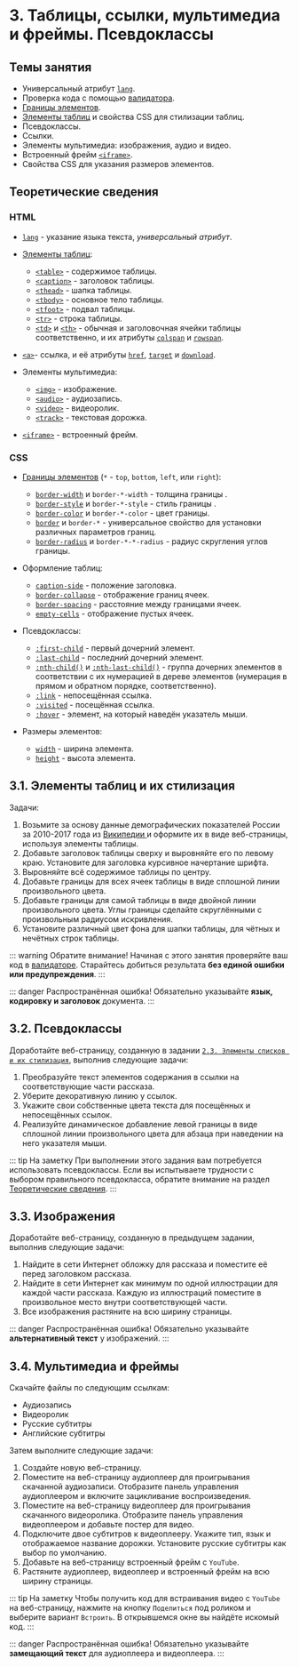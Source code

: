 # 3. Таблицы, ссылки, мультимедиа и фреймы. Псевдоклассы

## Темы занятия

- Универсальный атрибут [`lang`](https://webref.ru/html/attr/lang).
- Проверка кода с помощью [валидатора](https://validator.w3.org).
- [Границы элементов](https://metanit.com/web/html5/6.12.php).
- [Элементы таблиц](https://metanit.com/web/html5/2.8.php) и свойства CSS 
для стилизации таблиц.
- Псевдоклассы.
- Ссылки.
- Элементы мультимедиа: изображения, аудио и видео.
- Встроенный фрейм [`<iframe>`](https://webref.ru/html/iframe).
- Свойства CSS для указания размеров элементов.

## Теоретические сведения

### HTML

- [`lang`](https://webref.ru/html/attr/lang) - указание языка текста,
_универсальный атрибут_.

- [Элементы таблиц](https://metanit.com/web/html5/2.8.php):

  - [`<table>`](https://webref.ru/html/table) - содержимое таблицы.
  - [`<caption>`](https://webref.ru/html/caption) - заголовок таблицы.
  - [`<thead>`](https://webref.ru/html/thead) - шапка таблицы.
  - [`<tbody>`](https://webref.ru/html/tbody) - основное тело таблицы.
  - [`<tfoot>`](https://webref.ru/html/tfoot) - подвал таблицы.
  - [`<tr>`](https://webref.ru/html/tr) - строка таблицы.
  - [`<td>`](https://webref.ru/html/td) и [`<th>`](https://webref.ru/html/th) -
  обычная и заголовочная ячейки таблицы соответственно, и их атрибуты
  [`colspan`](https://webref.ru/html/td/colspan) и
  [`rowspan`](https://webref.ru/html/td/rowspan).

- [`<a>`](https://webref.ru/html/a)- ссылка, и её атрибуты
[`href`](https://webref.ru/html/a/href),
[`target`](https://webref.ru/html/a/target) и
[`download`](https://webref.ru/html/a/download).

- Элементы мультимедиа:

  - [`<img>`](https://webref.ru/html/img) - изображение.
  - [`<audio>`](https://webref.ru/html/audio) - аудиозапись.
  - [`<video>`](https://webref.ru/html/video) - видеоролик.
  - [`<track>`](https://webref.ru/html/track) - текстовая дорожка.

- [`<iframe>`](https://webref.ru/html/iframe) - встроенный фрейм.

### CSS

- [Границы элементов](https://metanit.com/web/html5/6.12.php)
(`*` - `top`, `bottom`, `left`, или `right`):

  - [`border-width`](https://webref.ru/css/border-width) и `border-*-width` -
  толщина границы .
  - [`border-style`](https://webref.ru/css/border-style) и `border-*-style` -
  стиль границы .
  - [`border-color`](https://webref.ru/css/border-color) и `border-*-color` -
  цвет границы.
  - [`border`](https://webref.ru/css/border) и `border-*` -
  универсальное свойство для установки различных параметров границ.
  - [`border-radius`](https://webref.ru/css/border-radius) и
  `border-*-*-radius` - радиус скругления углов границы.

- Оформление таблиц:

  - [`caption-side`](https://webref.ru/css/caption-side) - положение заголовка.
  - [`border-collapse`](https://webref.ru/css/border-collapse) -
  отображение границ ячеек.
  - [`border-spacing`](https://webref.ru/css/border-spacing) -
  расстояние между границами ячеек.
  - [`empty-cells`](https://webref.ru/css/empty-cells) -
  отображение пустых ячеек.

- Псевдоклассы:

  - [`:first-child`](https://webref.ru/css/first-child) -
  первый дочерний элемент.
  - [`:last-child`](https://webref.ru/css/last-child) -
  последний дочерний элемент.
  - [`:nth-child()`](https://webref.ru/css/nth-child) и
  [`:nth-last-child()`](https://webref.ru/css/nth-last-child) -
  группа дочерних элементов в соответствии с их нумерацией в дереве элементов
  (нумерация в прямом и обратном порядке, соответственно).
  - [`:link`](https://webref.ru/css/link) - непосещённая ссылка.
  - [`:visited`](https://webref.ru/css/visited) - посещённая ссылка.
  - [`:hover`](https://webref.ru/css/hover) - элемент, на который наведён 
  указатель мыши.

- Размеры элементов:

  - [`width`](https://webref.ru/css/width) - ширина элемента.
  - [`height`](https://webref.ru/css/height) - высота элемента.

## 3.1. Элементы таблиц и их стилизация

Задачи:

1. Возьмите за основу данные демографических показателей России за 2010-2017
года из [Википедии
](https://ru.wikipedia.org/wiki/Население_России#Российская_Федерация) и 
оформите их в виде веб-страницы, используя элементы таблицы.
2. Добавьте заголовок таблицы сверху и выровняйте его по левому краю. 
Установите для заголовка курсивное начертание шрифта.
3. Выровняйте всё содержимое таблицы по центру.
4. Добавьте границы для всех ячеек таблицы в виде сплошной линии 
произвольного цвета.
5. Добавьте границы для самой таблицы в виде двойной линии произвольного 
цвета. Углы границы сделайте скруглёнными с произвольным радиусом искривления.
6. Установите различный цвет фона для шапки таблицы, для чётных и нечётных 
строк таблицы.

::: warning Обратите внимание!
Начиная с этого занятия проверяйте ваш код в
[валидаторе](https://validator.w3.org). Старайтесь добиться результата **без
единой ошибки или предупреждения**.
:::

::: danger Распространённая ошибка!
Обязательно указывайте **язык, кодировку и заголовок** документа.
:::

## 3.2. Псевдоклассы

Доработайте веб-страницу, созданную в задании [`2.3. Элементы списков и их
стилизация`](/practice/02/#_2-3-эnементы-списков-и-их-стиnизация), выполнив 
следующие задачи:

1. Преобразуйте текст элементов содержания в ссылки на соответствующие части
рассказа.
2. Уберите декоративную линию у ссылок.
3. Укажите свои собственные цвета текста для посещённых и непосещённых ссылок.
4. Реализуйте динамическое добавление левой границы в виде сплошной линии 
произвольного цвета для абзаца при наведении на него указателя мыши.

::: tip На заметку
При выполнении этого задания вам потребуется использовать псевдоклассы. Если
вы испытываете трудности с выбором правильного псевдокласса, обратите 
внимание на раздел [Теоретические сведения](#теоретические-сведения).
:::

## 3.3. Изображения

Доработайте веб-страницу, созданную в предыдущем задании, выполнив следующие
задачи:

1. Найдите в сети Интернет обложку для рассказа и поместите её перед 
заголовком рассказа.
2. Найдите в сети Интернет как минимум по одной иллюстрации для каждой части
рассказа. Каждую из иллюстраций поместите в произвольное место внутри 
соответствующей части.
3. Все изображения растяните на всю ширину страницы.

::: danger Распространённая ошибка!
Обязательно указывайте **альтернативный текст** у изображений.
:::

## 3.4. Мультимедиа и фреймы

Скачайте файлы по следующим ссылкам:

- <a :href="$withBase('/assets/audio.mp3')" download>Аудиозапись</a>
- <a :href="$withBase('/assets/video.mp4')" download>Видеоролик</a>
- <a :href="$withBase('/assets/subtitles.ru.vtt')" download>Русские 
субтитры</a>
- <a :href="$withBase('/assets/subtitles.en.vtt')" download>Английские 
субтитры</a>

Затем выполните следующие задачи:

1. Создайте новую веб-страницу.
2. Поместите на веб-страницу аудиоплеер для проигрывания скачанной 
аудиозаписи. Отобразите панель управления аудиоплеером и включите 
зацикливание воспроизведения.
3. Поместите на веб-страницу видеоплеер для проигрывания скачанного 
видеоролика. Отобразите панель управления видеоплеером и добавьте постер для
видео.
4. Подключите двое субтитров к видеоплееру. Укажите тип, язык и отображаемое
название дорожки. Установите русские субтитры как выбор по умолчанию.
5. Добавьте на веб-страницу встроенный фрейм с `YouTube`.
6. Растяните аудиоплеер, видеоплеер и встроенный фрейм на всю ширину страницы.

::: tip На заметку
Чтобы получить код для встраивания видео с `YouTube` на веб-страницу, 
нажмите на кнопку `Поделиться` под роликом и выберите вариант `Встроить`. В 
открывшемся окне вы найдёте искомый код.
:::

::: danger Распространённая ошибка!
Обязательно указывайте **замещающий текст** для аудиоплеера и видеоплеера.
:::
  
<script-button/>

<disqus-comments
  page-uuid="305d6477-13cf-48d3-8940-c3587c40bd19"
  page-title="3. Таблицы, ссылки, мультимедиа и фреймы.
    Псевдоклассы | Практические занятия"/>